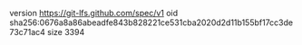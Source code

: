version https://git-lfs.github.com/spec/v1
oid sha256:0676a8a86abeadfe843b828221ce531cba2020d2d11b155bf17cc3de73c71ac4
size 3394
